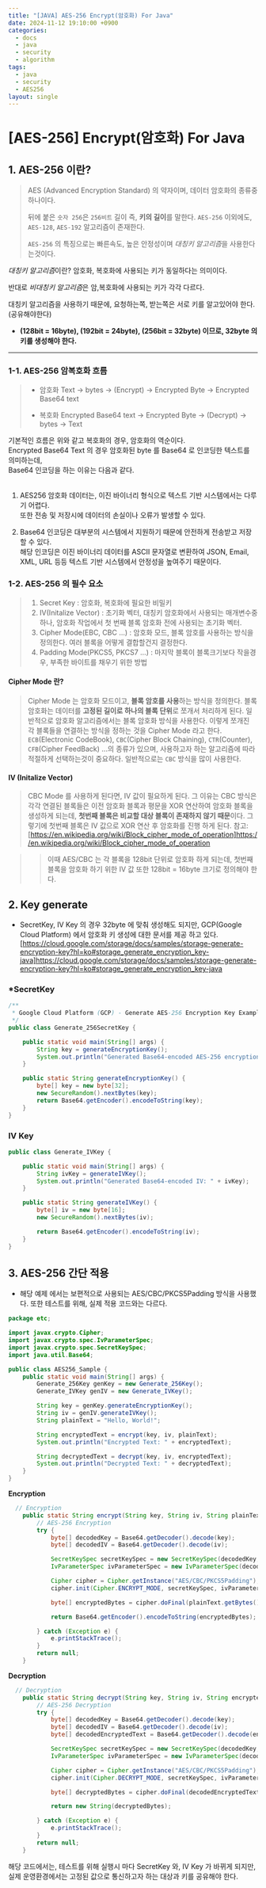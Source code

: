```yaml
---
title: "[JAVA] AES-256 Encrypt(암호화) For Java"
date: 2024-11-12 19:10:00 +0900
categories:
  - docs
  - java
  - security
  - algorithm
tags:
  - java
  - security
  - AES256
layout: single
---
```

# [AES-256] Encrypt(암호화) For Java

## 1. AES-256 이란?
> AES (Advanced Encryption Standard) 의 약자이며, 데이터 암호화의 종류중 하나이다.
>
> 뒤에 붙은 `숫자 256`은 `256비트` 길이 즉, **키의 길이**를 말한다.  `AES-256` 이외에도, `AES-128`, `AES-192` 알고리즘이 존재한다.
>
> `AES-256` 의 특징으로는 빠른속도, 높은 안정성이며 *대칭키 알고리즘*을 사용한다는것이다.

*대칭키 알고리즘*이란? 암호화, 복호화에 사용되는 키가 동일하다는 의미이다.<br>

반대로 *비대칭키 알고리즘*은 암,복호화에 사용되는 키가 각각 다르다. <br>


대칭키 알고리즘을 사용하기 때문에, 요청하는쪽, 받는쪽은 서로 키를 알고있어야 한다. (공유해야한다)<br>

* **(128bit = 16byte), (192bit = 24byte), (256bit = 32byte) 이므로, 32byte 의 키를 생성해야 한다.**

---

### 1-1. AES-256 암복호화 흐름
>* 암호화
>Text -> bytes -> (Encrypt) -> Encrypted Byte -> Encrypted Base64 text
>
>* 복호화
>Encrypted Base64 text -> Encrypted Byte -> (Decrypt) -> bytes -> Text 

기본적인 흐름은 위와 같고 복호화의 경우, 암호화의 역순이다. <br>
Encrypted Base64 Text 의 경우 암호화된 byte 를 Base64 로 인코딩한 텍스트를 의미하는데, <br>
Base64 인코딩을 하는 이유는 다음과 같다.<br><br>

1. AES256 암호화 데이터는, 이진 바이너리 형식으로 텍스트 기반 시스템에서는 다루기 어렵다. <br>
또한 전송 및 저장시에 데이터의 손실이나 오류가 발생할 수 있다. 

2. Base64 인코딩은 대부분의 시스템에서 지원하기 때문에 안전하게 전송받고 저장 할 수 있다. <br>
해당 인코딩은 이진 바이너리 데이터를 ASCII 문자열로 변환하여 JSON, Email, XML, URL 등등 텍스트 기반 시스템에서 안정성을 높여주기 때문이다.

### 1-2. AES-256 의 필수 요소

> 1. Secret Key : 암호화, 복호화에 필요한 비밀키
> 2. IV(Initalize Vector) : 초기화 벡터, 대칭키 암호화에서 사용되는 매개변수중 하나, 암호화 작업에서 첫 번째 블록 암호화 전에 사용되는 초기화 벡터.
> 3. Cipher Mode(EBC, CBC ...) : 암호화 모드, 블록 암호를 사용하는 방식을 정의한다. 여러 블록을 어떻게 결합할건지 결정한다.
> 4. Padding Mode(PKCS5, PKCS7 ...) : 마지막 블록이 블록크기보다 작을경우, 부족한 바이트를 채우기 위한 방법

#### Cipher Mode 란? 
>Cipher Mode 는 암호화 모드이고, **블록 암호를 사용**하는 방식을 정의한다. 
>블록 암호화는 데이터를 **고정된 길이로 하나의 블록 단위**로 쪼개서 처리하게 된다. 일반적으로 암호화 알고리즘에서는 블록 암호화 방식을 사용한다. 
>이렇게 쪼개진 각 블록들을 연결하는 방식을 정하는 것을 Cipher Mode 라고 한다.
>`ECB`(Electronic CodeBook), `CBC`(Cipher Block Chaining), `CTR`(Counter), `CFB`(Cipher FeedBack) ...의 종류가 있으며, 사용하고자 하는 알고리즘에 따라 적절하게 선택하는것이 중요하다. 
>일반적으로는 `CBC` 방식을 많이 사용한다.

#### IV (Initalize Vector) 
>CBC Mode 를 사용하게 된다면, IV 값이 필요하게 된다. 
>그 이유는 CBC 방식은 각각 연결된 블록들은 이전 암호화 블록과 평문을 XOR 연산하여 암호화 블록을 생성하게 되는데, 
>**첫번째 블록은 비교할 대상 블록이 존재하지 않기 때문**이다. 
>그렇기에 첫번째 블록은 IV 값으로 XOR 연산 후 암호화를 진행 하게 된다. 
참고: [https://en.wikipedia.org/wiki/Block_cipher_mode_of_operation]https://en.wikipedia.org/wiki/Block_cipher_mode_of_operation

>>이때 AES/CBC 는 각 블록을 128bit 단위로 암호화 하게 되는데, 첫번째 블록을 암호화 하기 위한 IV 값 또한 128bit = 16byte 크기로 정의해야 한다. 

## 2. Key generate
- SecretKey, IV Key 의 경우 32byte 에 맞춰 생성해도 되지만, GCP(Google Cloud Platform) 에서 암호화 키 생성에 대한 문서를 제공 하고 있다.
[https://cloud.google.com/storage/docs/samples/storage-generate-encryption-key?hl=ko#storage_generate_encryption_key-java]https://cloud.google.com/storage/docs/samples/storage-generate-encryption-key?hl=ko#storage_generate_encryption_key-java

### *SecretKey
```java
/**
 * Google Cloud Platform (GCP) - Generate AES-256 Encryption Key Example
 */
public class Generate_256SecretKey {

    public static void main(String[] args) {
        String key = generateEncryptionKey();
        System.out.println("Generated Base64-encoded AES-256 encryption key: " + key);
    }

    public static String generateEncryptionKey() {
        byte[] key = new byte[32];
        new SecureRandom().nextBytes(key);
		return Base64.getEncoder().encodeToString(key);
    }
}
```

### IV Key
```java
public class Generate_IVKey {

    public static void main(String[] args) {
        String ivKey = generateIVKey();
        System.out.println("Generated Base64-encoded IV: " + ivKey);
    }

    public static String generateIVKey() {
        byte[] iv = new byte[16];
        new SecureRandom().nextBytes(iv);

        return Base64.getEncoder().encodeToString(iv);
    }
}
```

## 3. AES-256 간단 적용
- 해당 예제 에서는 보편적으로 사용되는 AES/CBC/PKCS5Padding 방식을 사용했다. 또한 테스트를 위해, 실제 적용 코드와는 다르다.

```java
package etc;

import javax.crypto.Cipher;
import javax.crypto.spec.IvParameterSpec;
import javax.crypto.spec.SecretKeySpec;
import java.util.Base64;

public class AES256_Sample {
    public static void main(String[] args) {
        Generate_256Key genKey = new Generate_256Key();
        Generate_IVKey genIV = new Generate_IVKey();

        String key = genKey.generateEncryptionKey();
        String iv = genIV.generateIVKey();
        String plainText = "Hello, World!";

        String encryptedText = encrypt(key, iv, plainText);
        System.out.println("Encrypted Text: " + encryptedText);

        String decryptedText = decrypt(key, iv, encryptedText);
        System.out.println("Decrypted Text: " + decryptedText);
    }
}
```

**Encryption**
```java
  // Encryption
    public static String encrypt(String key, String iv, String plainText) {
        // AES-256 Encryption
        try {
            byte[] decodedKey = Base64.getDecoder().decode(key);
            byte[] decodedIV = Base64.getDecoder().decode(iv);

            SecretKeySpec secretKeySpec = new SecretKeySpec(decodedKey, "AES");
            IvParameterSpec ivParameterSpec = new IvParameterSpec(decodedIV);

            Cipher cipher = Cipher.getInstance("AES/CBC/PKCS5Padding");
            cipher.init(Cipher.ENCRYPT_MODE, secretKeySpec, ivParameterSpec);

            byte[] encryptedBytes = cipher.doFinal(plainText.getBytes());

            return Base64.getEncoder().encodeToString(encryptedBytes);

        } catch (Exception e) {
            e.printStackTrace();
        }
        return null;
    }
```
**Decryption**
```java
  // Decryption
    public static String decrypt(String key, String iv, String encryptedText) {
        // AES-256 Decryption
        try {
            byte[] decodedKey = Base64.getDecoder().decode(key);
            byte[] decodedIV = Base64.getDecoder().decode(iv);
            byte[] decodedEncryptedText = Base64.getDecoder().decode(encryptedText);

            SecretKeySpec secretKeySpec = new SecretKeySpec(decodedKey, "AES");
            IvParameterSpec ivParameterSpec = new IvParameterSpec(decodedIV);

            Cipher cipher = Cipher.getInstance("AES/CBC/PKCS5Padding");
            cipher.init(Cipher.DECRYPT_MODE, secretKeySpec, ivParameterSpec);

            byte[] decryptedBytes = cipher.doFinal(decodedEncryptedText);

            return new String(decryptedBytes);

        } catch (Exception e) {
            e.printStackTrace();
        }
        return null;
    }
```

해당 코드에서는, 테스트를 위해 실행시 마다 SecretKey 와, IV Key 가 바뀌게 되지만, 실제 운영환경에서는 고정된 값으로 통신하고자 하는 대상과 키를 공유해야 한다. 